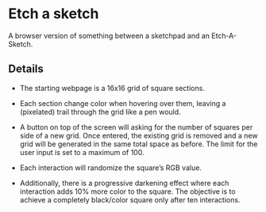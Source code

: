 # Etch a sketch

A browser version of something between a sketchpad and an Etch-A-Sketch.

## Details

- The starting webpage is a 16x16 grid of square sections. 

- Each section change color when hovering over them, leaving a (pixelated) trail through the grid like a pen would. 

- A button on top of the screen will asking for the number of squares per side of a new grid. Once entered, the existing grid is removed and a new grid will be generated in the same total space as before. The limit for the user input is set to a maximum of 100.

- Each interaction will randomize the square’s RGB value.

- Additionally, there is a progressive darkening effect where each interaction adds 10% more color to the square. The objective is to achieve a completely black/color square only after ten interactions.
